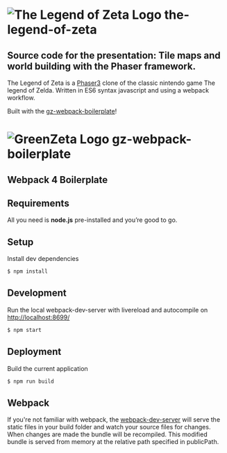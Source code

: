 # ![The Legend of Zeta Logo](https://www.greenzeta.com/android-icon-72x72.png) the-legend-of-zeta
## Source code for the presentation: Tile maps and world building with the Phaser framework.

The Legend of Zeta is a [Phaser3](http://phaser.io) clone of the classic nintendo game The legend of Zelda. Written in ES6 syntax javascript and using a webpack workflow. 

Built with the [gz-webpack-boilerplate](https://github.com/mwilber/gz-webpack-boilerplate)!

# ![GreenZeta Logo](https://www.greenzeta.com/android-icon-72x72.png) gz-webpack-boilerplate
## Webpack 4 Boilerplate

## Requirements
All you need is <b>node.js</b> pre-installed and you’re good to go.

## Setup
Install dev dependencies
```sh
$ npm install
```

## Development
Run the local webpack-dev-server with livereload and autocompile on [http://localhost:8699/](http://localhost:8699/)
```sh
$ npm start
```
## Deployment
Build the current application
```sh
$ npm run build
```

## Webpack
If you're not familiar with webpack, the [webpack-dev-server](https://webpack.js.org/configuration/dev-server/) will serve the static files in your build folder and watch your source files for changes.
When changes are made the bundle will be recompiled. This modified bundle is served from memory at the relative path specified in publicPath.
